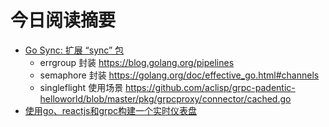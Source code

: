 # 今日阅读摘要

* [Go Sync: 扩展 “sync” 包](https://pkg.go.dev/golang.org/x/sync?tab=subdirectories)
  + errgroup 封装 https://blog.golang.org/pipelines
  + semaphore 封装 https://golang.org/doc/effective_go.html#channels
  + singleflight 使用场景 https://github.com/aclisp/grpc-padentic-helloworld/blob/master/pkg/grpcproxy/connector/cached.go
* [使用go、reactjs和grpc构建一个实时仪表盘](https://medium.com/@fonseka.live/building-a-realtime-dashboard-with-reactjs-go-grpc-and-envoy-7be155dfabfb)
